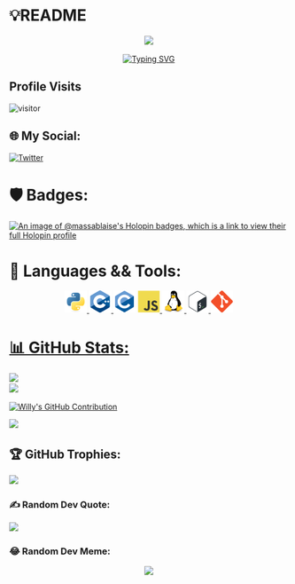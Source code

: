 # 💡README
<p align="center">
   <img src="https://avatars.githubusercontent.com/u/104530207?v=4">
</p>

<p align="center">
    <a href="https://git.io/typing-svg"><img src="https://readme-typing-svg.demolab.com?font=Cascadia+Code+SemiBold&pause=1000&width=435&lines=👨🏿‍🦱Hi,+I’m+@massablaise+/+Willy+Wonka;📍I+am+from+Cameroon+🇨🇲;🧠Active+Learner;👂🏿Interested+in+tech+talks...;👨🏿‍💻I’m+currently+learning+a+tech+skill...;👓Looking+to+collab+on+JS+projects...;" alt="Typing SVG" /></a></center>
</p>

## Profile Visits
![visitor](https://profile-counter.glitch.me/massablaise/count.svg)

<!---
massablaise/massablaise is a ✨ special ✨ repository because its `README.md` (this file) appears on your GitHub profile.
You can click the Preview link to take a look at your changes.
--->

## 🌐 My Social:
[![Twitter](https://img.shields.io/badge/Twitter-%231DA1F2.svg?logo=Twitter&logoColor=white)](https://twitter.com/massa_blaise_)

# 🛡️ Badges:
[![An image of @massablaise's Holopin badges, which is a link to view their full Holopin profile](https://holopin.me/massablaise)](https://holopin.io/@massablaise)

# 🔧 Languages && Tools:
<p align="center"> 
  <a href="https://www.python.org/" target="_blank" rel="noreferrer"> 
  <img src="https://raw.githubusercontent.com/devicons/devicon/master/icons/python/python-original.svg" alt="python" width="40" height="40"/> </a> <a href="https://www.w3schools.com/cpp/" target="_blank" rel="noreferrer"><img src="https://raw.githubusercontent.com/devicons/devicon/master/icons/cplusplus/cplusplus-original.svg" alt="cplusplus" width="40" height="40"/> </a> 
  <img src="https://raw.githubusercontent.com/devicons/devicon/master/icons/c/c-original.svg" alt="r" width="40" height="40"/> </a> <a href="https://developer.mozilla.org/en-US/docs/Web/JavaScript" target="_blank" rel="noreferrer">
  <img src="https://raw.githubusercontent.com/devicons/devicon/master/icons/javascript/javascript-original.svg" alt="r" width="40" height="40"/> </a>     <a href="https://developer.mozilla.org/en-US/docs/Web/JavaScript" target="_blank" rel="noreferrer">
  <img src="https://raw.githubusercontent.com/devicons/devicon/master/icons/linux/linux-original.svg" alt="r" width="40" height="40"/> </a> <a href="https://developer.mozilla.org/en-US/docs/Web/JavaScript" target="_blank" rel="noreferrer">
  <img src="https://raw.githubusercontent.com/devicons/devicon/master/icons/bash/bash-original.svg" alt="r" width="40" height="40"/> </a> <a href="https://developer.mozilla.org/en-US/docs/Web/JavaScript" target="_blank" rel="noreferrer">
  <img src="https://raw.githubusercontent.com/devicons/devicon/master/icons/git/git-original.svg" alt="r" width="40" height="40"/> </a> <a href="https://developer.mozilla.org/en-US/docs/Web/JavaScript" target="_blank" rel="noreferrer">
</p>

# 📊 GitHub Stats:
![](https://github-readme-streak-stats.herokuapp.com/?user=massablaise&theme=highcontrast&hide_border=true)<br/>
![](https://github-readme-stats.vercel.app/api?username=massablaise&theme=highcontrast&hide_border=true)<br/>

<p align="left">
  <a href="https://github.com/massablaise">
    <img src="https://github-profile-summary-cards.vercel.app/api/cards/profile-details?username=massablaise&theme=radical" alt="Willy's GitHub Contribution"/>
  </a>
</p>

![](https://github-readme-stats.vercel.app/api/top-langs/?username=massablaise&theme=highcontrast&hide_border=true&include_all_commits=true&count_private=true&layout=compact)<br/>

## 🏆 GitHub Trophies:
![](https://github-profile-trophy.vercel.app/?username=massablaise&theme=onestar&no-frame=true&no-bg=true&margin-w=4)

### ✍️ Random Dev Quote:
![](https://quotes-github-readme.vercel.app/api?type=horizontal&theme=dark)

### 😂 Random Dev Meme:
<p align="center">
  <img src='https://randommeme-five.vercel.app/' style="height: 400px;"/>
</p>
